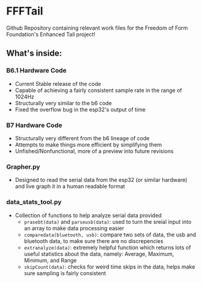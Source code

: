 # FFFTail
Github Repository containing relevant work files for the Freedom of Form Foundation's Enhanced Tail project!

## What's inside:
### B6.1 Hardware Code
- Current Stable release of the code
- Capable of achieving a fairly consistent sample rate in the range of 1024Hz
- Structurally very similar to the b6 code
- Fixed the overflow bug in the esp32's output of time

### B7 Hardware Code
- Structurally very different from the b6 lineage of code
- Attempts to make things more efficient by simplifying them
- Unfished/Nonfunctional, more of a preview into future revisions

### Grapher.py
- Designed to read the serial data from the esp32 (or similar hardware) and live graph it in a human readable format

### data_stats_tool.py
- Collection of functions to help analyze serial data provided
  - `prasebt(data)` and `parseusb(data)`: used to turn the sreial input into an array to make data processing easier
  - `comparedata(bluetooth, usb)`: compare two sets of data, the usb and bluetooth data, to make sure there are no discrepencies
  - `extranalyze(data)`: extremely helpful function which returns lots of useful statistics about the data, namely: Average, Maximum, Minimum, and Range
  - `skipCount(data)`: checks for weird time skips in the data, helps make sure sampling is fairly consistent

